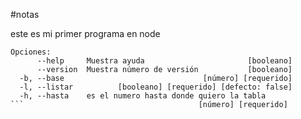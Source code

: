 #notas

este es mi primer programa en node 

```
Opciones:
      --help     Muestra ayuda                       [booleano]
      --version  Muestra número de versión           [booleano]
  -b, --base                               [número] [requerido]
  -l, --listar          [booleano] [requerido] [defecto: false]
  -h, --hasta    es el numero hasta donde quiero la tabla
```                                       [número] [requerido]